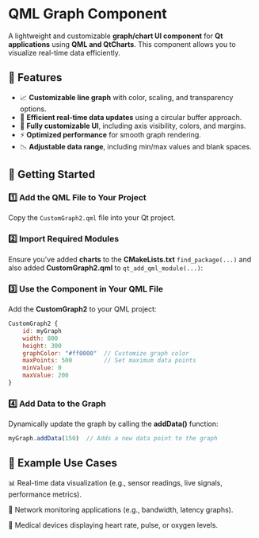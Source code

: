 # **QML Graph Component**  

A lightweight and customizable **graph/chart UI component** for **Qt applications** using **QML and QtCharts**. This component allows you to visualize real-time data efficiently.  

## **📌 Features**  

- 📈 **Customizable line graph** with color, scaling, and transparency options.  
- 🔄 **Efficient real-time data updates** using a circular buffer approach.  
- 🎨 **Fully customizable UI**, including axis visibility, colors, and margins.  
- ⚡ **Optimized performance** for smooth graph rendering.  
- 📉 **Adjustable data range**, including min/max values and blank spaces.  

## **🚀 Getting Started**  

### **1️⃣ Add the QML File to Your Project**  

Copy the `CustomGraph2.qml` file into your Qt project.  

### **2️⃣ Import Required Modules**  

Ensure you've added **charts** to the **CMakeLists.txt** `find_package(...)` and also added **CustomGraph2.qml** to `qt_add_qml_module(...)`:  

### **3️⃣ Use the Component in Your QML File**  

Add the **CustomGraph2** to your QML project:  

```qml
CustomGraph2 {
    id: myGraph
    width: 800
    height: 300
    graphColor: "#ff0000"  // Customize graph color
    maxPoints: 500         // Set maximum data points
    minValue: 0
    maxValue: 200
}
```

### **4️⃣ Add Data to the Graph**

Dynamically update the graph by calling the **addData()** function:

```qml
myGraph.addData(150)  // Adds a new data point to the graph
```

## **📌 Example Use Cases**

📊 Real-time data visualization (e.g., sensor readings, live signals, performance metrics).

📡 Network monitoring applications (e.g., bandwidth, latency graphs).

🏥 Medical devices displaying heart rate, pulse, or oxygen levels.

